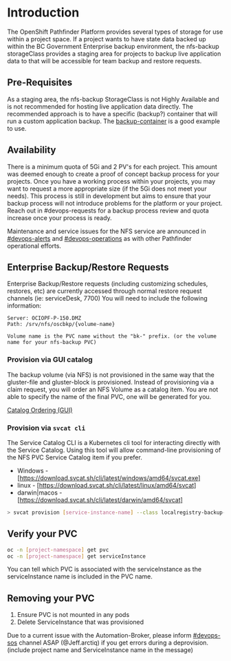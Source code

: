 # Introduction

The OpenShift Pathfinder Platform provides several types of storage for use within a project space.  If a project wants to have state data backed up within the BC Government Enterprise backup environment, the nfs-backup storageClass provides a staging area for projects to backup live application data to that will be accessible for team backup and restore requests.

## Pre-Requisites

As a staging area, the nfs-backup StorageClass is not Highly Available and is not recommended for hosting live application data directly.  The recommended approach is to have a specific (backup?) container that will run a custom application backup.  The [backup-container](https://github.com/bcdevops/backup-container) is a good example to use.

## Availability

There is a minimum quota of 5Gi and 2 PV's for each project.  This amount was deemed enough to create a proof of concept backup process for your projects.  Once you have a working process within your projects, you may want to request a more appropriate size (if the 5Gi does not meet your needs).  This process is still in development but aims to ensure that your backup process will not introduce problems for the platform or your project.  Reach out in #devops-requests for a backup process review and quota increase once your process is ready.

Maintenance and service issues for the NFS service are announced in [#devops-alerts](https://chat.pathfinder.gov.bc.ca/channel/devops-alerts) and [#devops-operations](https://chat.pathfinder.gov.bc.ca/channel/devops-operations) as with other Pathfinder operational efforts.

## Enterprise Backup/Restore Requests

Enterprise Backup/Restore requests (including customizing schedules, restores, etc) are currently accessed through normal restore request channels (ie: serviceDesk, 7700)  You will need to include the following information:

``` text
Server: OCIOPF-P-150.DMZ
Path: /srv/nfs/oscbkp/{volume-name}
```

`Volume name is the PVC name without the "bk-" prefix. (or the volume name for your nfs-backup PVC)`

### Provision via GUI catalog

The backup volume (via NFS) is not provisioned in the same way that the gluster-file and gluster-block is provisioned.  Instead of provisioning via a claim request, you will order an NFS Volume as a catalog item.  You are not able to specify the name of the final PVC, one will be generated for you.

[Catalog Ordering (GUI)](docs/usage-gui.md)

### Provision via `svcat cli`

The Service Catalog CLI is a Kubernetes cli tool for interacting directly with the Service Catalog.  Using this tool will allow command-line provisioning of the NFS PVC Service Catalog item if you prefer.  

- Windows - [https://download.svcat.sh/cli/latest/windows/amd64/svcat.exe]
- linux - [https://download.svcat.sh/cli/latest/linux/amd64/svcat]
- darwin|macos - [https://download.svcat.sh/cli/latest/darwin/amd64/svcat]

``` bash
> svcat provision [service-instance-name] --class localregistry-backup-pvc-apb --plan default --params-json '{"rq_size":[size-in-Gb]}' -n [project-namespace]
```

## Verify your PVC

```bash
oc -n [project-namespace] get pvc
oc -n [project-namespace] get serviceInstance
```

You can tell which PVC is associated with the serviceInstance as the serviceInstance name is included in the PVC name.

## Removing your PVC

1. Ensure PVC is not mounted in any pods
2. Delete ServiceInstance that was provisioned

Due to a current issue with the Automation-Broker, please inform [#devops-sos](https://chat.pathfinder.gov.bc.ca/channel/devops-sos) channel ASAP (@Jeff.arctiq) if you get errors during a deprovision.  (include project name and ServiceInstance name in the message)
